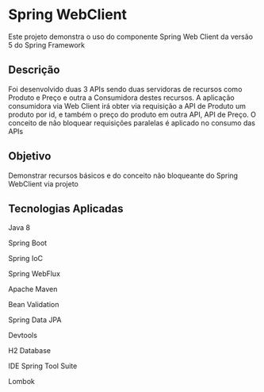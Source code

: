 <h1>Spring WebClient</h1>
<p>
Este projeto demonstra o uso do componente Spring Web Client da versão 5 do Spring Framework
</p>

<h2>Descrição</h2>
<p>Foi desenvolvido duas 3 APIs sendo duas servidoras de recursos como Produto e Preço e outra a Consumidora destes recursos.
A aplicação consumidora via Web Client irá obter via requisição a API de Produto um produto por id, e também
o preço do produto em outra API, API de Preço. O conceito de não bloquear requisições paralelas é aplicado
no consumo das APIs</p>

<h2>Objetivo</h2>
<p>Demonstrar recursos básicos e do conceito não bloqueante do Spring WebClient via projeto</p>
  
<h2>Tecnologias Aplicadas</h2>
<p>Java 8</p>
<p>Spring Boot</p>
<p>Spring IoC</p>
<p>Spring WebFlux</p>
<p>Apache Maven</p>
<p>Bean Validation</p>
<p>Spring Data JPA</p>
<p>Devtools</p>
<p>H2 Database</p>
<p>IDE Spring Tool Suite</p>
<p>Lombok</p>